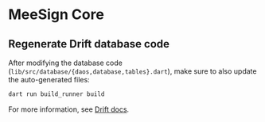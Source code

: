 # MeeSign Core

## Regenerate Drift database code

After modifying the database code (`lib/src/database/{daos,database,tables}.dart`), make sure to also update the auto-generated files:

```bash
dart run build_runner build
```

For more information, see [Drift docs](https://drift.simonbinder.eu/docs/getting-started/).
